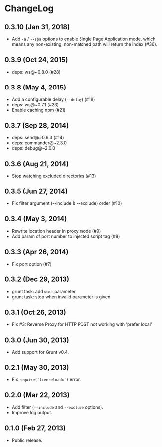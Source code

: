 ChangeLog
=========

0.3.10 (Jan 31, 2018)
--------------------

* Add `-a` / `--spa` options to enable Single Page Application mode, which means
  any non-existing, non-matched path will return the index (#36).


0.3.9 (Oct 24, 2015)
--------------------

* deps: ws@~0.8.0 (#28)


0.3.8 (May 4, 2015)
--------------------

* Add a configurable delay (`--delay`) (#18)
* deps: ws@~0.7.1 (#23)
* Enable caching npm (#21)


0.3.7 (Sep 28, 2014)
--------------------

* deps: send@~0.9.3 (#14)
* deps: commander@~2.3.0
* deps: debug@~2.0.0


0.3.6 (Aug 21, 2014)
--------------------

* Stop watching excluded directories (#13)


0.3.5 (Jun 27, 2014)
--------------------

* Fix filter argument (--include & --exclude) order (#10)


0.3.4 (May 3, 2014)
--------------------

* Rewrite location header in proxy mode (#9)
* Add param of port number to injected script tag (#8)


0.3.3 (Apr 26, 2014)
--------------------

* Fix port option (#7)


0.3.2 (Dec 29, 2013)
--------------------

* grunt task: add `wait` parameter
* grunt task: stop when invalid parameter is given


0.3.1 (Oct 26, 2013)
--------------------

* Fix #3: Reverse Proxy for HTTP POST not working with 'prefer local'


0.3.0 (Jun 30, 2013)
--------------------

* Add support for Grunt v0.4.


0.2.1 (May 30, 2013)
--------------------

* Fix `require('livereloadx')` error.


0.2.0 (Mar 22, 2013)
--------------------

* Add filter (`--include` and `--exclude` options).
* Improve log output.


0.1.0 (Feb 27, 2013)
--------------------

* Public release.
